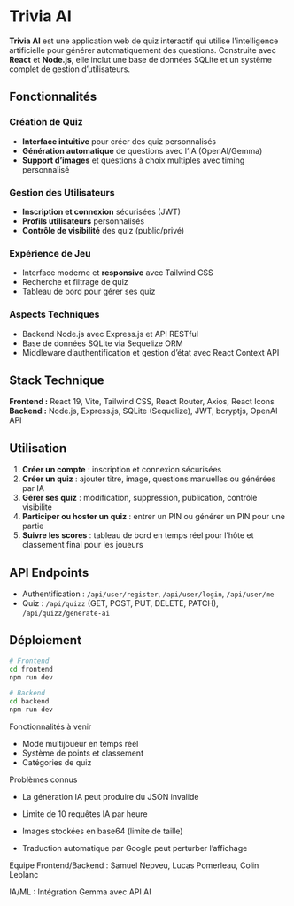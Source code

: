 # Trivia AI

**Trivia AI** est une application web de quiz interactif qui utilise l'intelligence artificielle pour générer automatiquement des questions. Construite avec **React** et **Node.js**, elle inclut une base de données SQLite et un système complet de gestion d’utilisateurs.

## Fonctionnalités

### Création de Quiz
- **Interface intuitive** pour créer des quiz personnalisés
- **Génération automatique** de questions avec l’IA (OpenAI/Gemma)
- **Support d’images** et questions à choix multiples avec timing personnalisé

### Gestion des Utilisateurs
- **Inscription et connexion** sécurisées (JWT)
- **Profils utilisateurs** personnalisés
- **Contrôle de visibilité** des quiz (public/privé)

### Expérience de Jeu
- Interface moderne et **responsive** avec Tailwind CSS
- Recherche et filtrage de quiz
- Tableau de bord pour gérer ses quiz

### Aspects Techniques
- Backend Node.js avec Express.js et API RESTful
- Base de données SQLite via Sequelize ORM
- Middleware d’authentification et gestion d’état avec React Context API

## Stack Technique

**Frontend :** React 19, Vite, Tailwind CSS, React Router, Axios, React Icons  
**Backend :** Node.js, Express.js, SQLite (Sequelize), JWT, bcryptjs, OpenAI API  

## Utilisation

1. **Créer un compte** : inscription et connexion sécurisées  
2. **Créer un quiz** : ajouter titre, image, questions manuelles ou générées par IA  
3. **Gérer ses quiz** : modification, suppression, publication, contrôle visibilité  
4. **Participer ou hoster un quiz** : entrer un PIN ou générer un PIN pour une partie  
5. **Suivre les scores** : tableau de bord en temps réel pour l’hôte et classement final pour les joueurs  

## API Endpoints

- Authentification : `/api/user/register`, `/api/user/login`, `/api/user/me`  
- Quiz : `/api/quizz` (GET, POST, PUT, DELETE, PATCH), `/api/quizz/generate-ai`

## Déploiement

```bash
# Frontend
cd frontend
npm run dev

# Backend
cd backend
npm run dev
````

Fonctionnalités à venir
- Mode multijoueur en temps réel
- Système de points et classement
- Catégories de quiz

Problèmes connus
- La génération IA peut produire du JSON invalide

- Limite de 10 requêtes IA par heure

- Images stockées en base64 (limite de taille)

- Traduction automatique par Google peut perturber l’affichage

Équipe
Frontend/Backend : Samuel Nepveu, Lucas Pomerleau, Colin Leblanc

IA/ML : Intégration Gemma avec API AI

